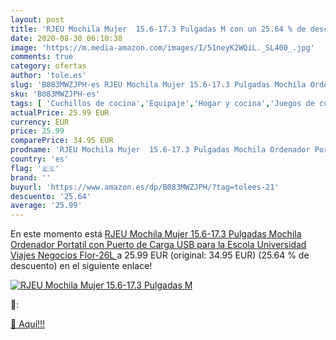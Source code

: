 ```yaml
---
layout: post
title: 'RJEU Mochila Mujer  15.6-17.3 Pulgadas M con un 25.64 % de descuento'
date: 2020-08-30 06:10:38
image: 'https://m.media-amazon.com/images/I/51neyK2WQiL._SL400_.jpg'
comments: true
category: ofertas
author: 'tole.es'
slug: 'B083MWZJPH-es RJEU Mochila Mujer 15.6-17.3 Pulgadas Mochila Ordenador...'
sku: 'B083MWZJPH-es'
tags: [ 'Cuchillos de cocina','Equipaje','Hogar y cocina','Juegos de cuchillos de cocina','Mochilas','Mochilas tipo casual','Utensilios de cocina','mochila', ]
actualPrice: 25.99 EUR
currency: EUR
price: 25.99
comparePrice: 34.95 EUR
prodname: 'RJEU Mochila Mujer  15.6-17.3 Pulgadas Mochila Ordenador Portatil con Puerto de Carga USB para la Escola  Universidad  Viajes  Negocios  Flor-26L '
country: 'es'
flag: '🇪🇸'
brand: ''
buyurl: 'https://www.amazon.es/dp/B083MWZJPH/?tag=tolees-21'
descuento: '25.64'
average: '25.99'
---
```


En este momento está [RJEU Mochila Mujer  15.6-17.3 Pulgadas Mochila Ordenador Portatil con Puerto de Carga USB para la Escola  Universidad  Viajes  Negocios  Flor-26L ](https://www.amazon.es/dp/B083MWZJPH/?tag=tolees-21) a 25.99 EUR (original: 34.95 EUR) (25.64 %  de descuento) en el siguiente enlace!

[![RJEU Mochila Mujer  15.6-17.3 Pulgadas M](https://m.media-amazon.com/images/I/51neyK2WQiL._SL400_.jpg)](https://www.amazon.es/dp/B083MWZJPH/?tag=tolees-21)

🔎:


[🛒 Aquí!!!](https://www.amazon.es/dp/B083MWZJPH/?tag=tolees-21)
